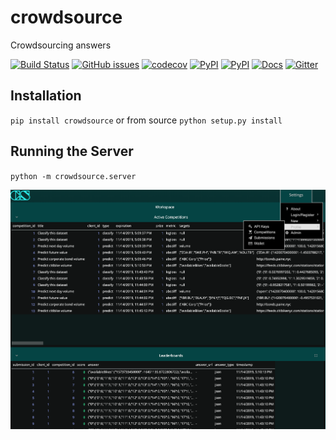 # crowdsource
Crowdsourcing answers

[![Build Status](https://travis-ci.org/timkpaine/crowdsource.svg?branch=master)](https://travis-ci.org/timkpaine/crowdsource)
[![GitHub issues](https://img.shields.io/github/issues/timkpaine/crowdsource.svg)]()
[![codecov](https://codecov.io/gh/timkpaine/crowdsource/branch/master/graph/badge.svg?token=fQFntZ90kS)](https://codecov.io/gh/timkpaine/crowdsource)
[![PyPI](https://img.shields.io/pypi/l/crowdsource.svg)](https://pypi.python.org/pypi/crowdsource)
[![PyPI](https://img.shields.io/pypi/v/crowdsource.svg)](https://pypi.python.org/pypi/crowdsource)
[![Docs](https://readthedocs.org/projects/crowdsource/badge/?version=latest)](http://crowdsource.readthedocs.io/en/latest/?badge=latest)
[![Gitter](https://img.shields.io/gitter/room/nwjs/nw.js.svg)](https://gitter.im/crowd_source/Lobby)

## Installation
`pip install crowdsource` or from source `python setup.py install`

## Running the Server
`python -m crowdsource.server`

![](docs/img/screenshot.png)
